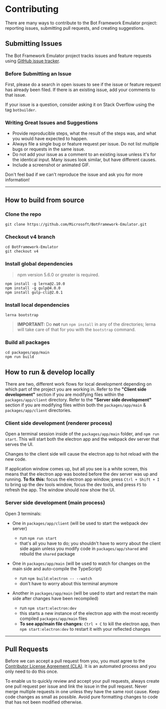 # Contributing

There are many ways to contribute to the Bot Framework Emulator project: reporting issues, submitting pull requests, and creating suggestions.

## Submitting Issues

The Bot Framework Emulator project tracks issues and feature requests using [GitHub issue tracker](https://github.com/BotBuilder-Emulator/issues).

### Before Submitting an Issue

First, please do a search in open issues to see if the issue or feature request has already been filed. If there is an existing issue, add your comments to that issue.

If your issue is a question, consider asking it on Stack Overflow using the tag `botbuilder`.

### Writing Great Issues and Suggestions
* Provide reproducible steps, what the result of the steps was, and what you would have expected to happen.
* Always file a single bug or feature request per issue. Do not list multiple bugs or requests in the same issue.
* Do not add your issue as a comment to an existing issue unless it's for the identical input. Many issues look similar, but have different causes.
* Include a screenshot or animated GIF.

Don't feel bad if we can't reproduce the issue and ask you for more information!

***

## How to build from source

### Clone the repo

```
git clone https://github.com/Microsoft/BotFramework-Emulator.git
```

### Checkout v4 branch
```
cd BotFramework-Emulator
git checkout v4
```

### Install global dependencies

> npm version 5.6.0 or greater is required.

```
npm install -g lerna@2.10.0
npm install -g gulp@4.0.0
npm install gulp-cli@2.0.1
```

### Install local dependencies

```
lerna bootstrap
```

> **IMPORTANT:** Do **not** run `npm install` in any of the directories; lerna will take care of that for you with the `bootstrap` command.

### Build all packages

```
cd packages/app/main
npm run build
```

## How to run & develop locally

There are two, different work flows for local development depending on which part of the project you are working in. Refer to the **"Client side development"** section if you are modifying files within the `packages/app/client` directory. Refer to the **"Server side development"** section if you are modifying files within both the `packages/app/main` & `packages/app/client` directories.

### Client side development (renderer process)

Open a terminal session inside of the `packages/app/main` folder, and `npm run start`. This will start both the electron app and the webpack dev server that serves the UI.

Changes to the client side will cause the electron app to hot reload with the new code.

If application window comes up, but all you see is a white screen, this means that the electron app was booted before the dev server was up and running. **To fix this:** focus the electron app window, press `Ctrl + Shift + I` to bring up the dev tools window, focus the dev tools, and press `F5` to refresh the app. The window should now show the UI.

### Server side development (main process)

Open 3 terminals:

 - One in `packages/app/client` (will be used to start the webpack dev server)
   - run `npm run start`
   - that's all you have to do; you shouldn't have to worry about the client side again unless you modify code in `packages/app/shared` and rebuild the `shared` package

 - One in `packages/app/main` (will be used to watch for changes on the main side and auto-compile the TypeScript)
   - run `npm build:electron -- --watch`
   - don't have to worry about this terminal anymore
 - Another in `packages/app/main` (will be used to start and restart the main side after changes have been recompiled)
   - run `npm start:electron:dev`
   - this starts a new instance of the electron app with the most recently compiled `packages/app/main` files
   - **To see app/main file changes:** `Ctrl + C` to kill the electron app, then `npm start:electron:dev` to restart it with your reflected changes

***

## Pull Requests

Before we can accept a pull request from you, you must agree to the [Contributor License Agreement (CLA)](https://github.com/Microsoft/BotFramework-Emulator/wiki/Contributor-License-Agreement). It is an automated process and you only need to do this once.

To enable us to quickly review and accept your pull requests, always create one pull request per issue and link the issue in the pull request. Never merge multiple requests in one unless they have the same root cause. Keep code changes as small as possible. Avoid pure formatting changes to code that has not been modified otherwise.
